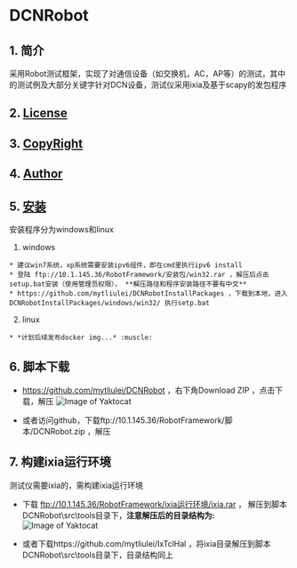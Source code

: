 # DCNRobot

## 1. 简介
采用Robot测试框架，实现了对通信设备（如交换机，AC，AP等）的测试，其中的测试例及大部分关键字针对DCN设备，测试仪采用ixia及基于scapy的发包程序

## 2. [License](./LICENSE.txt)

## 3. [CopyRight](./COPYRIGHT.txt)

## 4. [Author](./AUTHORS.txt)

## 5. [安装](https://github.com/mytliulei/DCNRobotInstallPackages/blob/master/README.md)

  安装程序分为windows和linux

  1. windows

    * 建议win7系统，xp系统需要安装ipv6组件，即在cmd里执行ipv6 install
    * 登陆 ftp://10.1.145.36/RobotFramework/安装包/win32.rar ，解压后点击setup.bat安装（使用管理员权限）， **解压路径和程序安装路径不要有中文**
    * https://github.com/mytliulei/DCNRobotInstallPackages ，下载到本地，进入DCNRobotInstallPackages/windows/win32/ 执行setp.bat


  2. linux

    * *计划后续发布docker img...* :muscle:
    
## 6. 脚本下载

   * https://github.com/mytliulei/DCNRobot ，右下角Download ZIP ，点击下载，解压
   ![Image of Yaktocat](https://octodex.github.com/images/yaktocat.png)
   
   * 或者访问github，下载ftp://10.1.145.36/RobotFramework/脚本/DCNRobot.zip ，解压

## 7. 构建ixia运行环境
   
   测试仪需要ixia的，需构建ixia运行环境
   * 下载 ftp://10.1.145.36/RobotFramework/ixia运行环境/ixia.rar ， 解压到脚本DCNRobot\src\tools目录下，**注意解压后的目录结构为:**
   ![Image of Yaktocat](https://octodex.github.com/images/yaktocat.png)

   * 或者下载https://github.com/mytliulei/IxTclHal ，将ixia目录解压到脚本DCNRobot\src\tools目录下，目录结构同上
   
   
   

